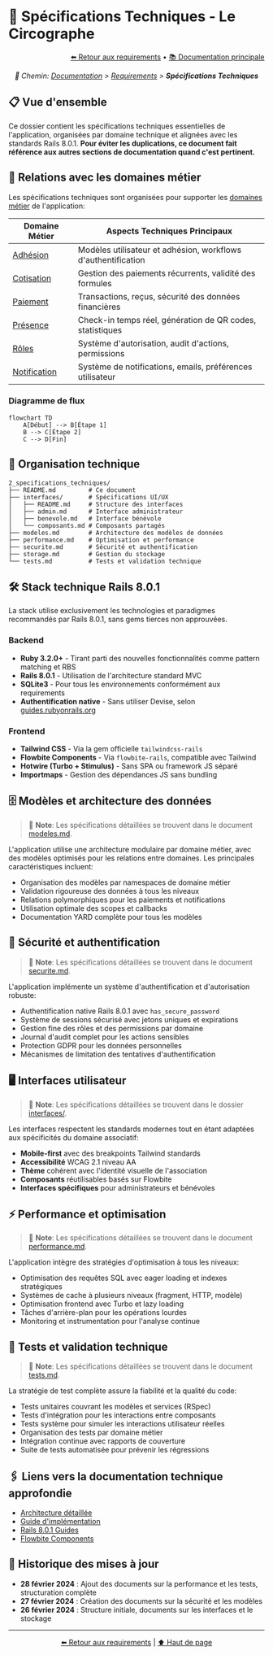 # 🔧 Spécifications Techniques - Le Circographe

<div align="right">
  <a href="../README.md">⬅️ Retour aux requirements</a> •
  <a href="../../profile/README.md">📚 Documentation principale</a>
</div>

<p align="center"><i>🧭 Chemin: <a href="../../profile/README.md">Documentation</a> > <a href="../README.md">Requirements</a> > <b>Spécifications Techniques</b></i></p>

## 📋 Vue d'ensemble

Ce dossier contient les spécifications techniques essentielles de l'application, organisées par domaine technique et alignées avec les standards Rails 8.0.1. **Pour éviter les duplications, ce document fait référence aux autres sections de documentation quand c'est pertinent.**

## 🔄 Relations avec les domaines métier

Les spécifications techniques sont organisées pour supporter les [domaines métier](../1_métier/index.md) de l'application:

| Domaine Métier | Aspects Techniques Principaux |
|----------------|-------------------------------|
| [Adhésion](../1_métier/adhesion/index.md) | Modèles utilisateur et adhésion, workflows d'authentification |
| [Cotisation](../1_métier/cotisation/index.md) | Gestion des paiements récurrents, validité des formules |
| [Paiement](../1_métier/paiement/index.md) | Transactions, reçus, sécurité des données financières |
| [Présence](../1_métier/presence/index.md) | Check-in temps réel, génération de QR codes, statistiques |
| [Rôles](../1_métier/roles/index.md) | Système d'autorisation, audit d'actions, permissions |
| [Notification](../1_métier/notification/index.md) | Système de notifications, emails, préférences utilisateur |


### Diagramme de flux

```mermaid
flowchart TD
    A[Début] --> B[Étape 1]
    B --> C[Étape 2]
    C --> D[Fin]
```

## 📂 Organisation technique

```
2_specifications_techniques/
├── README.md         # Ce document
├── interfaces/       # Spécifications UI/UX
│   ├── README.md     # Structure des interfaces
│   ├── admin.md      # Interface administrateur
│   ├── benevole.md   # Interface bénévole
│   └── composants.md # Composants partagés
├── modeles.md        # Architecture des modèles de données
├── performance.md    # Optimisation et performance
├── securite.md       # Sécurité et authentification
├── storage.md        # Gestion du stockage
└── tests.md          # Tests et validation technique
```

## 🛠️ Stack technique Rails 8.0.1

La stack utilise exclusivement les technologies et paradigmes recommandés par Rails 8.0.1, sans gems tierces non approuvées.

### Backend
- **Ruby 3.2.0+** - Tirant parti des nouvelles fonctionnalités comme pattern matching et RBS
- **Rails 8.0.1** - Utilisation de l'architecture standard MVC
- **SQLite3** - Pour tous les environnements conformément aux requirements
- **Authentification native** - Sans utiliser Devise, selon [guides.rubyonrails.org](https://guides.rubyonrails.org)

### Frontend
- **Tailwind CSS** - Via la gem officielle `tailwindcss-rails`
- **Flowbite Components** - Via `flowbite-rails`, compatible avec Tailwind
- **Hotwire (Turbo + Stimulus)** - Sans SPA ou framework JS séparé
- **Importmaps** - Gestion des dépendances JS sans bundling

## 🗄️ Modèles et architecture des données

> 📝 **Note**: Les spécifications détaillées se trouvent dans le document [modeles.md](requirements/2_specifications_techniques/modeles.md).

L'application utilise une architecture modulaire par domaine métier, avec des modèles optimisés pour les relations entre domaines. Les principales caractéristiques incluent:

- Organisation des modèles par namespaces de domaine métier
- Validation rigoureuse des données à tous les niveaux
- Relations polymorphiques pour les paiements et notifications
- Utilisation optimale des scopes et callbacks
- Documentation YARD complète pour tous les modèles

## 🔐 Sécurité et authentification

> 📝 **Note**: Les spécifications détaillées se trouvent dans le document [securite.md](requirements/2_specifications_techniques/securite.md).

L'application implémente un système d'authentification et d'autorisation robuste:

- Authentification native Rails 8.0.1 avec `has_secure_password`
- Système de sessions sécurisé avec jetons uniques et expirations
- Gestion fine des rôles et des permissions par domaine
- Journal d'audit complet pour les actions sensibles
- Protection GDPR pour les données personnelles
- Mécanismes de limitation des tentatives d'authentification

## 🖥️ Interfaces utilisateur

> 📝 **Note**: Les spécifications détaillées se trouvent dans le dossier [interfaces/](./interfaces/).

Les interfaces respectent les standards modernes tout en étant adaptées aux spécificités du domaine associatif:

- **Mobile-first** avec des breakpoints Tailwind standards
- **Accessibilité** WCAG 2.1 niveau AA
- **Thème** cohérent avec l'identité visuelle de l'association
- **Composants** réutilisables basés sur Flowbite
- **Interfaces spécifiques** pour administrateurs et bénévoles

## ⚡ Performance et optimisation

> 📝 **Note**: Les spécifications détaillées se trouvent dans le document [performance.md](requirements/2_specifications_techniques/performance.md).

L'application intègre des stratégies d'optimisation à tous les niveaux:

- Optimisation des requêtes SQL avec eager loading et indexes stratégiques
- Systèmes de cache à plusieurs niveaux (fragment, HTTP, modèle)
- Optimisation frontend avec Turbo et lazy loading
- Tâches d'arrière-plan pour les opérations lourdes
- Monitoring et instrumentation pour l'analyse continue

## 🧪 Tests et validation technique

> 📝 **Note**: Les spécifications détaillées se trouvent dans le document [tests.md](requirements/2_specifications_techniques/tests.md).

La stratégie de test complète assure la fiabilité et la qualité du code:

- Tests unitaires couvrant les modèles et services (RSpec)
- Tests d'intégration pour les interactions entre composants
- Tests système pour simuler les interactions utilisateur réelles
- Organisation des tests par domaine métier
- Intégration continue avec rapports de couverture
- Suite de tests automatisée pour prévenir les régressions

## 🖇️ Liens vers la documentation technique approfondie

- [Architecture détaillée](../..../..../../docs/architecture/README.md)
- [Guide d'implémentation](docs/architecture/README.md)
- [Rails 8.0.1 Guides](https://guides.rubyonrails.org/)
- [Flowbite Components](https://flowbite.com/docs/components/)

## 📆 Historique des mises à jour

- **28 février 2024** : Ajout des documents sur la performance et les tests, structuration complète
- **27 février 2024** : Création des documents sur la sécurité et les modèles 
- **26 février 2024** : Structure initiale, documents sur les interfaces et le stockage

---

<div align="center">
  <p>
    <a href="../README.md">⬅️ Retour aux requirements</a> | 
    <a href="#-spécifications-techniques---le-circographe">⬆️ Haut de page</a>
  </p>
</div> 